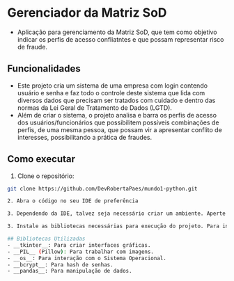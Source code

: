 # Gerenciador da Matriz SoD

- Aplicação para gerenciamento da Matriz SoD, que tem como objetivo indicar os perfis de acesso confliatntes e que possam representar risco de fraude.

## Funcionalidades

- Este projeto cria um sistema de uma empresa com login contendo usuário e senha e faz todo o controle deste sistema que lida com diversos dados que precisam ser tratados com cuidado e dentro das normas da Lei Geral de Tratamento de Dados (LGTD).
- Além de criar o sistema, o projeto analisa e barra os perfis de acesso dos usuários/funcionários que possibilitem possíveis combinações de perfis, de uma mesma pessoa, que possam vir a apresentar conflito de interesses, possibilitando a prática de fraudes.

## Como executar
1. Clone o repositório: 
```bash
git clone https://github.com/DevRobertaPaes/mundo1-python.git

2. Abra o código no seu IDE de preferência

3. Dependendo da IDE, talvez seja necessário criar um ambiente. Aperte CTRL+SHIFT+P e escolha o ambiente de execução.

3. Instale as bibliotecas necessárias para execução do projeto. Para instalar as dependências, basta digitar na linha de comando `pip install` e o nome das bibliotecas utilizadas.

## Bibliotecas Utilizadas
- __tkinter__: Para criar interfaces gráficas.
- __PIL__ (Pillow): Para trabalhar com imagens.
- __os__: Para interação com o Sistema Operacional.
- __bcrypt__: Para hash de senhas.
- __pandas__: Para manipulação de dados.
